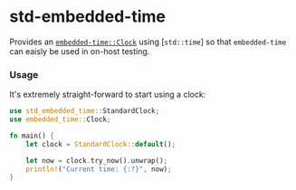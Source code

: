 # std-embedded-time

Provides an
[`embedded-time::Clock`](https://docs.rs/embedded-time/0.12.0/embedded_time/clock/trait.Clock.html)
using [`std::time`] so that `embedded-time` can eaisly be used in on-host testing.

### Usage

It's extremely straight-forward to start using a clock:

```rust
use std_embedded_time::StandardClock;
use embedded_time::Clock;

fn main() {
    let clock = StandardClock::default();

    let now = clock.try_now().unwrap();
    println!("Current time: {:?}", now);
}
```
